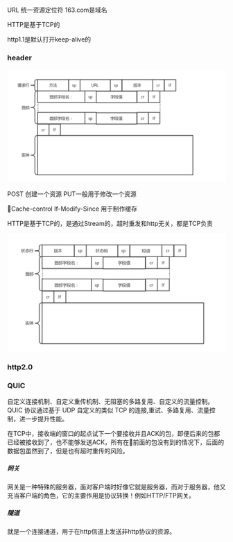 # 

URL 统一资源定位符 
163.com是域名

HTTP是基于TCP的

http1.1是默认打开keep-alive的

### header
![](/blog_assets/http_header.png)


POST 创建一个资源   PUT一般用于修改一个资源

Cache-control  If-Modify-Since  用于制作缓存

HTTP是基于TCP的，是通过Stream的，超时重发和http无关，都是TCP负责

![](/blog_assets/http_response_header.png)
### http2.0

### QUIC
自定义连接机制、自定义重传机制、无阻塞的多路复用、自定义的流量控制。  
QUIC 协议通过基于 UDP 自定义的类似 TCP 的连接,重试、多路复用、流量控制，进一步提升性能。  

在TCP中，接收端的窗口的起点试下一个要接收并且ACK的包，即便后来的包都已经被接收到了，也不能够发送ACK，所有在前面的包没有到的情况下，后面的数据包虽然到了，但是也有超时重传的风险。




##### 网关
网关是一种特殊的服务器，面对客户端时好像它就是服务器，而对于服务器，他又充当客户端的角色，它的主要作用是协议转换！例如HTTP/FTP网关。

##### 隧道
就是一个连接通道，用于在http信道上发送非http协议的资源。

